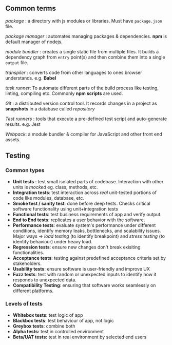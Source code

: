 ## Common terms

*package* : a directory with js modules or libraries. Must have `package.json` file. 

*package manager* : automates managing packages & dependencies. **npm** is default manager of nodejs.

*module bundler* : creates a single static file from multiple files. It builds a dependency graph from `entry` point(s) and then combine them into a single `output` file.

*transpiler* : converts code from other languages to ones browser understands. e.g. **Babel**

*task runner*: To automate different parts of the build process like testing, linting, compiling etc. Commonly **npm scripts** are used.

*Git* : a distributed version control tool. It records changes in a project as **snapshots** in a database called *repository*

*Test runners* : tools that execute a pre-defined test script and auto-generate results. e.g. Jest

*Webpack*: a module bundler & compiler for JavaScript and other front end assets.

## Testing
### Common types

- **Unit tests** : test small isolated parts of codebase. Interaction with other units is *mocked* eg. class, methods, etc.
- **Integration tests**: test interaction across *real* unit-tested portions of code like modules, database, etc.
- **Smoke test / sanity test**: done before deep tests. Checks critical software functionality using unit+integration tests
- **Functional tests**: test business requirements of app and verify output.
- **End to End tests**: replicates a user behavior with the software.
- **Performance tests**: evaluate system's performance under different conditions, identify memory leaks, bottlenecks, and scalability issues. Major ways -> *load testing* (to identify breakpoint) and *stress testing* (to identify behaviour) under heavy load.
- **Regression tests**: ensure new changes don't break exisiting functionalities.
- **Acceptance tests**: testing against predefined acceptance criteria set by stakeholders.
- **Usability tests**: ensure software is user-friendly and improve UX
- **Fuzz tests**: test with random or unexpected inputs to identify how it responds to unexpected data.
- **Compatibility Testing**: ensuring that software works seamlessly on different platforms.

### Levels of tests

- **Whitebox tests**: test logic of app
- **Blackbox tests**: test behaviour of app, not logic
- **Greybox tests**: combine both
- **Alpha tests:** test in controlled environment
- **Beta/UAT tests:** test in real environment by selected end users